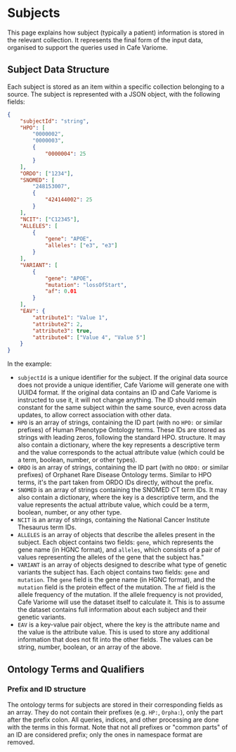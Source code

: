 # Subjects

This page explains how subject (typically a patient) information is stored in the relevant collection. It represents the final form of the input data, organised to support the queries used in Cafe Variome.

## Subject Data Structure

Each subject is stored as an item within a specific collection belonging to a source. The subject is represented with a JSON object, with the following fields:

```json
{
    "subjectId": "string",
    "HPO": [
        "0000002",
        "0000003",
        {
            "0000004": 25
        }
    ],
    "ORDO": ["1234"],
    "SNOMED": [
        "248153007",
        {
            "424144002": 25
        }
    ],
    "NCIT": ["C12345"],
    "ALLELES": [
        {
            "gene": "APOE",
            "alleles": ["e3", "e3"]
        }
    ],
    "VARIANT": [
        {
            "gene": "APOE",
            "mutation": "lossOfStart",
            "af": 0.01
        }
    ],
    "EAV": {
        "attribute1": "Value 1",
        "attribute2": 2,
        "attribute3": true,
        "attribute4": ["Value 4", "Value 5"]
    }
}
```

In the example:

- `subjectId` is a unique identifier for the subject. If the original data source does not provide a unique identifier, Cafe Variome will generate one with <tooltip term="UUID4">UUID4 format</tooltip>. If the original data contains an ID and Cafe Variome is instructed to use it, it will not change anything. The ID should remain constant for the same subject within the same source, even across data updates, to allow correct association with other data.
- `HPO` is an array of strings, containing the ID part (with no `HPO:` or similar prefixes) of Human Phenotype Ontology terms. These IDs are stored as strings with leading zeros, following the standard <tooltip term="HPO">HPO</tooltip>. structure. It may also contain a dictionary, where the key represents a descriptive term and the value corresponds to the actual attribute value (which could be a term, boolean, number, or other types).
- `ORDO` is an array of strings, containing the ID part (with no `ORDO:` or similar prefixes) of Orphanet Rare Disease Ontology terms. Similar to <tooltip term="HPO">HPO</tooltip> terms, it's the part taken from <tooltip term="ORDO">ORDO</tooltip> IDs directly, without the prefix.
- `SNOMED` is an array of strings containing the <tooltip term="SNOMED">SNOMED</tooltip> CT term IDs. It may also contain a dictionary, where the key is a descriptive term, and the value represents the actual attribute value, which could be a term, boolean, number, or any other type.
- `NCIT` is an array of strings, containing the National Cancer Institute Thesaurus term IDs.
- `ALLELES` is an array of objects that describe the alleles present in the subject. Each object contains two fields: `gene`, which represents the gene name (in <tooltip term="HGNC">HGNC</tooltip> format), and `alleles`, which consists of a pair of values representing the alleles of the gene that the subject has."
- `VARIANT` is an array of objects designed to describe what type of genetic variants the subject has. Each object contains two fields: `gene` and `mutation`. The `gene` field is the gene name (in <tooltip term="HGNC">HGNC</tooltip> format), and the `mutation` field is the protein effect of the mutation. The `af` field is the allele frequency of the mutation. If the allele frequency is not provided, Cafe Variome will use the dataset itself to calculate it. This is to assume the dataset contains full information about each subject and their genetic variants.
- `EAV` is a key-value pair object, where the key is the attribute name and the value is the attribute value. This is used to store any additional information that does not fit into the other fields. The values can be string, number, boolean, or an array of the above.

## Ontology Terms and Qualifiers

### Prefix and ID structure

The ontology terms for subjects are stored in their corresponding fields as an array. They do not contain their prefixes (e.g. `HP:`, `Orpha:`), only the part after the prefix colon. All queries, indices, and other processing are done with the terms in this format. Note that not all prefixes or "common parts" of an ID are considered prefix; only the ones in namespace format are removed.

